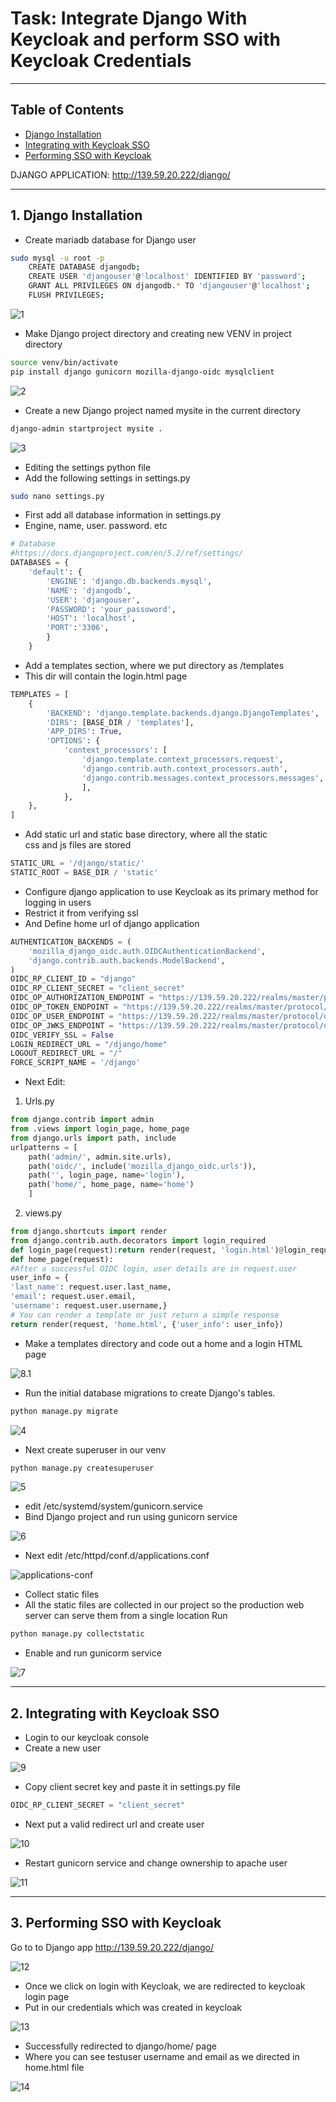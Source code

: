 # Task: Integrate Django With Keycloak and perform SSO with Keycloak Credentials
---
## Table of Contents
- [Django Installation](#1-django-installation)
- [Integrating with Keycloak SSO](#2-integrating-with-keycloak-sso)
- [Performing SSO with Keycloak](#3-performing-sso-with-keycloak)

DJANGO APPLICATION: http://139.59.20.222/django/

---

## 1. Django Installation

- Create mariadb database for Django user
```bash
sudo mysql -u root -p
    CREATE DATABASE djangodb;
    CREATE USER 'djangouser'@'localhost' IDENTIFIED BY 'password';
    GRANT ALL PRIVILEGES ON djangodb.* TO 'djangouser'@'localhost';
    FLUSH PRIVILEGES;
```
![1](./images/4/1.png)

- Make Django project directory and creating new VENV in project directory
```bash
source venv/bin/activate
pip install django gunicorn mozilla-django-oidc mysqlclient
```
![2](./images/4/2.png)

- Create a new Django project named mysite in the current directory
```bash
django-admin startproject mysite .
```
![3](./images/4/3.png)

- Editing the settings python file  
- Add the following settings in settings.py
```bash
sudo nano settings.py
```
- First add all database information in settings.py  
- Engine, name, user. password. etc
```python
# Database
#https://docs.djangoproject.com/en/5.2/ref/settings/ 
DATABASES = {
    'default': {
        'ENGINE': 'django.db.backends.mysql',
        'NAME': 'djangodb',
        'USER': 'djangouser',
        'PASSWORD': 'your_passoword',
        'HOST': 'localhost',
        'PORT':'3306',
        }
    }
```
- Add a templates section, where we put directory as /templates  
- This dir will contain the login.html page
```python
TEMPLATES = [
    {
        'BACKEND': 'django.template.backends.django.DjangoTemplates',
        'DIRS': [BASE_DIR / 'templates'],
        'APP_DIRS': True,
        'OPTIONS': {
            'context_processors': [
                'django.template.context_processors.request',
                'django.contrib.auth.context_processors.auth',
                'django.contrib.messages.context_processors.messages',
                ],
            },
    },
]                                         
```
- Add static url and static base directory, where all the static  
css and js files are stored
```python
STATIC_URL = '/django/static/'
STATIC_ROOT = BASE_DIR / 'static'
```
- Configure django application to use Keycloak as its primary method for logging in users  
- Restrict it from verifying ssl  
- And Define home url of django application
```python
AUTHENTICATION_BACKENDS = (
    'mozilla_django_oidc.auth.OIDCAuthenticationBackend',
    'django.contrib.auth.backends.ModelBackend',
)                                                
OIDC_RP_CLIENT_ID = "django"                 
OIDC_RP_CLIENT_SECRET = "client_secret"
OIDC_OP_AUTHORIZATION_ENDPOINT = "https://139.59.20.222/realms/master/protocol/openid-connect/auth"
OIDC_OP_TOKEN_ENDPOINT = "https://139.59.20.222/realms/master/protocol/openid-connect/token"
OIDC_OP_USER_ENDPOINT = "https://139.59.20.222/realms/master/protocol/openid"
OIDC_OP_JWKS_ENDPOINT = "https://139.59.20.222/realms/master/protocol/openid-connect/certs"
OIDC_VERIFY_SSL = False  
LOGIN_REDIRECT_URL = "/django/home"
LOGOUT_REDIRECT_URL = "/"  
FORCE_SCRIPT_NAME = '/django'                                               
```

- Next Edit:

1. Urls.py

```python
from django.contrib import admin
from .views import login_page, home_page
from django.urls import path, include
urlpatterns = [
    path('admin/', admin.site.urls),
    path('oidc/', include('mozilla_django_oidc.urls')),
    path('', login_page, name='login'),
    path('home/', home_page, name='home')
    ] 
```

2. views.py

```python
from django.shortcuts import render
from django.contrib.auth.decorators import login_required
def login_page(request):return render(request, 'login.html')@login_required
def home_page(request):                         
#After a successful OIDC login, user details are in request.user
user_info = {
'last_name': request.user.last_name,
'email': request.user.email,
'username': request.user.username,} 
# You can render a template or just return a simple response                                                             
return render(request, 'home.html', {'user_info': user_info})
```

- Make a templates directory and code out a home and a login HTML page

![8.1](./images/4/8.1.png)

- Run the initial database migrations to create Django's tables.
```bash
python manage.py migrate
```
![4](./images/4/4.png)

- Next create superuser in our venv
```bash
python manage.py createsuperuser
```
![5](./images/4/5.png)

- edit /etc/systemd/system/gunicorn.service  
- Bind Django project and run using gunicorn service

![6](./images/4/6.png)

- Next edit /etc/httpd/conf.d/applications.conf

![applications-conf](./images/4/applications-conf.png)

- Collect static files  
- All the static files are collected in our project so the production web server can serve them from a single location
Run
```bash
python manage.py collectstatic
```
- Enable and run gunicorm service

![7](./images/4/7.png)

---

## 2. Integrating with Keycloak SSO

- Login to our keycloak console  
- Create a new user 

![9](./images/4/9.png)

- Copy client secret key and paste it in settings.py file
```python
OIDC_RP_CLIENT_SECRET = "client_secret"
```

- Next put a valid redirect url and create user

![10](./images/4/10.png)

- Restart gunicorn service and change ownership to apache user

![11](./images/4/11.png)

---

## 3. Performing SSO with Keycloak

Go to to Django app http://139.59.20.222/django/

![12](./images/4/12.png)

- Once we click on login with Keycloak, we are redirected to keycloak login page  
- Put in our credentials which was created in keycloak

![13](./images/4/13.png)

- Successfully redirected to django/home/ page  
- Where you can see testuser username and email as we directed in home.html file

![14](./images/4/14.png)

